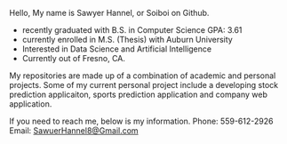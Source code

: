 Hello, My name is Sawyer Hannel, or Soiboi on Github.

- recently graduated with B.S. in Computer Science GPA: 3.61
- currently enrolled in M.S. (Thesis) with Auburn University
- Interested in Data Science and Artificial Intelligence
- Currently out of Fresno, CA.

My repositories are made up of a combination of academic and personal projects. 
Some of my current personal project include a developing stock prediction applicaiton, sports prediction application and company web application. 

If you need to reach me, below is my information.
  Phone: 559-612-2926
  Email: SawuerHannel8@Gmail.com
